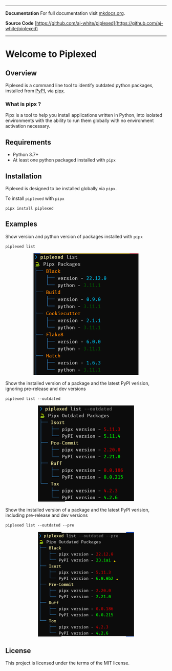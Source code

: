 
--- 
**Documentation** For full documentation visit [mkdocs.org](https://www.mkdocs.org).

**Source Code** [https://github.com/aj-white/piplexed](https://github.com/aj-white/piplexed)

---

# Welcome to Piplexed


## Overview

Piplexed is a command line tool to identify outdated python packages, installed from [PyPI](https://pypi.org/), via [pipx](https://pypa.github.io/pipx/).

### What is pipx ?

Pipx is a tool to help you install applications written in Python, into isolated environments with the ability to run them globally with no environment activation necessary.


## Requirements

- Python 3.7+
- At least one python packaged installed with `pipx`

## Installation

Piplexed is designed to be installed globally via `pipx`.

To install `piplexed` with `pipx`

```console
pipx install piplexed
```


## Examples

Show version and python version of packages installed with `pipx`
```console
piplexed list
```
<p align="center">
<a href="https://github.com/aj-white/piplexed/raw/main/docs/img/piplexed-list.PNG">
<img src="https://github.com/aj-white/piplexed/raw/main/docs/img/piplexed-list.PNG"/>
</a>
</p>

Show the installed version of a package and the latest PyPI verision, ignoring pre-release and dev versions
```console
piplexed list --outdated
```

<p align="center">
<a href="https://github.com/aj-white/piplexed/raw/main/docs/img/piplexed-list-outdated.PNG">
<img src="https://github.com/aj-white/piplexed/raw/main/docs/img/piplexed-list-outdated.PNG" width=300/>
</a>
</p>

Show the installed version of a package and the latest PyPI verision, including pre-release and dev versions
```console
piplexed list --outdated --pre
```

<p align="center">
<a href="https://github.com/aj-white/piplexed/raw/main/docs/img/piplexed-list-outdated-pre.PNG">
<img src="https://github.com/aj-white/piplexed/raw/main/docs/img/piplexed-list-outdated-pre.PNG" width=300/>
</a>
</p>

## License

This project is licensed under the terms of the MIT license.
